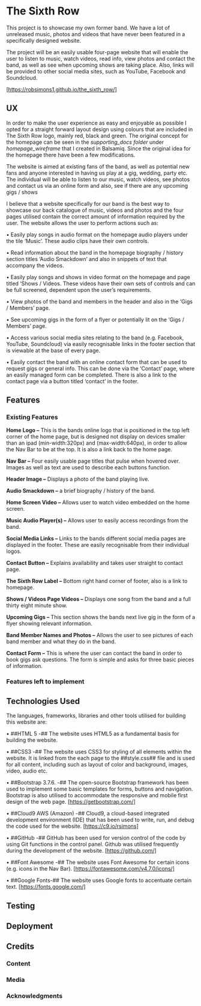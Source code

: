 # The Sixth Row 

This project is to showcase my own former band. We have a lot of unreleased music, photos and videos that have never been featured in a specifically designed
website. 

The project will be an easily usable four-page website that will enable the user to listen to music, watch videos, read info, view photos and contact the 
band, as well as see when upcoming shows are taking place. Also, links will be provided to other social media sites, such as YouTube, Facebook and Soundcloud.  

[https://robsimons1.github.io/the_sixth_row/]

## UX

In order to make the user experience as easy and enjoyable as possible I opted for a straight forward layout design using colours that are included in 
The Sixth Row logo, mainly red, black and green. The original concept for the homepage can be seen in the *supporting_docs folder* under *homepage_wireframe* 
that I created in Balsamiq. Since the original idea for the homepage there have been a few modifications.

The website is aimed at existing fans of the band, as well as potential new fans and anyone interested in having us play at a gig, wedding, party etc. 
The individual will be able to listen to our music, watch videos, see photos and contact us via an online form and also, see if there are any upcoming 
gigs / shows

I believe that a website specifically for our band is the best way to showcase our back catalogue of music, videos and photos and the four pages utilised contain the correct amount of information required by the user. 
The website allows the user to perform actions such as:

•	Easily play songs in audio format on the homepage audio players under the tile ‘Music’. These audio clips have their own controls.

•	Read information about the band in the homepage biography / history section titles ‘Audio Smackdown’ and also in snippets of text that accompany the 
    videos.
    
•	Easily play songs and shows in video format on the homepage and page titled ‘Shows / Videos. These videos have their own sets of controls and can be 
    full screened, dependent upon the user’s requirements.
    
•	View photos of the band and members in the header and also in the ‘Gigs / Members’ page. 

•	See upcoming gigs in the form of a flyer or potentially lit on the ‘Gigs / Members’ page.

•	Access various social media sites relating to the band (e.g. Facebook, YouTube, Soundcloud) via easily recognisable links in the footer section that is 
    viewable at the base of every page.
    
•	Easily contact the band with an online contact form that can be used to request gigs or general info.  This can be done via the ‘Contact’ page, where an easily managed form can be completed. There is also a link to the contact page via a button titled ‘contact’ in the footer.

## Features

### Existing Features

**Home Logo –** This is the bands online logo that is positioned in the top left corner of the home page, but is designed not display on devices smaller than          an ipad (min-width:320px) and (max-width:640px), in order to allow the Nav Bar to be at the top. It is also a link back to the home page. 
            
**Nav Bar –** Four easily usable page titles that pulse when hovered over. Images as well as text are used to describe each buttons function.

**Header Image –** Displays a photo of the band playing live.

**Audio Smackdown –** a brief biography / history of the band.

**Home Screen Video –** Allows user to watch video embedded on the home screen.

**Music Audio Player(s) –** Allows user to easily access recordings from the band.

**Social Media Links –** Links to the bands different social media pages are displayed in the footer. These are easily recognisable from their individual logos.

**Contact Button –** Explains availability and takes user straight to contact page.

**The Sixth Row Label –** Bottom right hand corner of footer, also is a link to homepage.

**Shows / Videos Page Videos –** Displays one song from the band and a full thirty eight minute show. 

**Upcoming Gigs –** This section shows the bands next live gig in the form of a flyer showing relevant information.

**Band Member Names and Photos –** Allows the user to see pictures of each band member and what they do in the band.

**Contact Form –** This is where the user can contact the band in order to book gigs ask questions. The form is simple and asks for three basic pieces of 
               information. 

### Features left to implement



## Technologies Used
The languages, frameworks, libraries and other tools utilised for building this website are:

•	##HTML 5 -## The website uses HTML5 as a fundamental basis for building the website.

•	##CSS3 -##  The website uses CSS3 for styling of all elements within the website. It is linked from the each page to the ##style.css## file and is used for all content, including such as layout of color and background, images, video, audio etc.

•	##Bootstrap 3.7.6. -##  The open-source Bootstrap framework has been used to implement some basic templates for forms, buttons and navigation. Bootstrap is also utilised to accommodate the responsive and mobile first design of the web page. [https://getbootstrap.com/]

•	##Cloud9 AWS (Amazon) -##  Cloud9, a cloud-based integrated development environment (IDE) that has been used to write, run, and debug the code used for the website. [https://c9.io/rsimons]

•	##GitHub -##  GitHub has been used for version control of the code by using Git functions in the control panel. Github was utilised frequently during the development of the website.  [https://github.com/]

•	##Font Awesome -## The website uses Font Awesome for certain icons (e.g. icons in the Nav Bar). [https://fontawesome.com/v4.7.0/icons/]

•	##Google Fonts-## The website uses Google fonts to accentuate certain text. [https://fonts.google.com/]



## Testing

## Deployment

## Credits 

### Content

### Media 

### Acknowledgments
